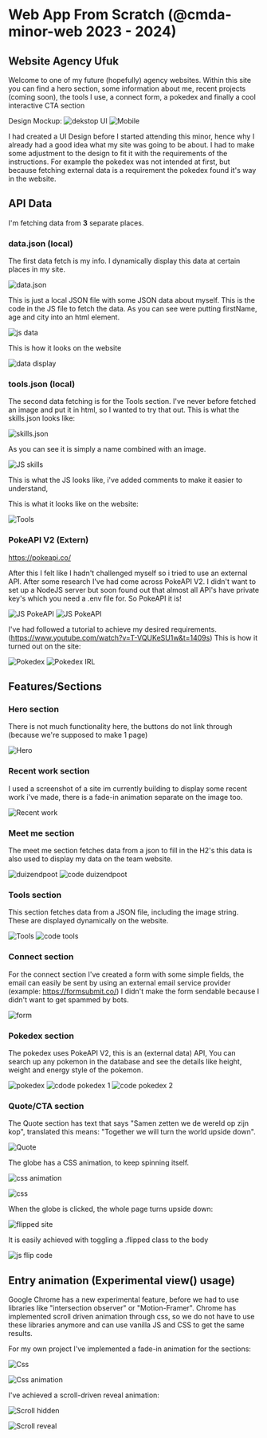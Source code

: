 # Web App From Scratch (@cmda-minor-web 2023 - 2024)

## Website Agency Ufuk

Welcome to one of my future (hopefully) agency websites. Within this site you can find a hero section, some information about me, recent projects (coming soon), the tools I use, a connect form, a pokedex and finally a cool interactive CTA section

Design Mockup:
![dekstop UI](https://github.com/h1bba/web-app-from-scratch-2324/assets/60386159/46adf734-61e5-48e7-9916-31723cbe1e28)
![Mobile](https://github.com/h1bba/web-app-from-scratch-2324/assets/60386159/10af4553-069b-4a2e-b4b8-939f994306fa)

I had created a UI Design before I started attending this minor, hence why I already had a good idea what my site was going to be about.
I had to make some adjustment to the design to fit it with the requirements of the instructions. For example the pokedex was not intended at first, but because fetching external data is a requirement the pokedex found it's way in the website. 

## API Data
I'm fetching data from **3** separate places.
### data.json (local)
The first data fetch is my info. I dynamically display this data at certain places in my site.

![data.json](https://github.com/h1bba/web-app-from-scratch-2324/assets/60386159/eb27db10-415c-4099-b658-f6bf195ebe5c)

This is just a local JSON file with some JSON data about myself.
This is the code in the JS file to fetch the data. As you can see were putting firstName, age and city into an html element.

![js data](https://github.com/h1bba/web-app-from-scratch-2324/assets/60386159/72ee95c2-ece6-4cb9-b630-1294bde513aa)

This is how it looks on the website

![data display](https://github.com/h1bba/web-app-from-scratch-2324/assets/60386159/268429ff-0746-47f6-8fb6-06526004c1c6)

### tools.json (local)
The second data fetching is for the Tools section.
I've never before fetched an image and put it in html, so I wanted to try that out.
This is what the skills.json looks like:

![skills.json](https://github.com/h1bba/web-app-from-scratch-2324/assets/60386159/e15e900d-91bf-49c7-b1cb-c0a83d43c05d)

As you can see it is simply a name combined with an image.

![JS skills](https://github.com/h1bba/web-app-from-scratch-2324/assets/60386159/0846f01a-72aa-4391-9d0e-377310484697)

This is what the JS looks like, i've added comments to make it easier to understand,

This is what it looks like on the website:

![Tools](https://github.com/h1bba/web-app-from-scratch-2324/assets/60386159/050359d1-e796-420e-b253-2ba719872d75)

### PokeAPI V2 (Extern)
https://pokeapi.co/


After this I felt like I hadn't challenged myself so i tried to use an external API. After some research I've had come across PokeAPI V2.
I didn't want to set up a NodeJS server but soon found out that almost all API's have private key's which you need a .env file for.
So PokeAPI it is!


![JS PokeAPI](https://github.com/h1bba/web-app-from-scratch-2324/assets/60386159/965b112d-1839-40f9-bb6f-68ac47c4da73)
![JS PokeAPI](https://github.com/h1bba/web-app-from-scratch-2324/assets/60386159/5cf68bef-2293-4cf9-a594-fa7bc2d29c6d)

I've had followed a tutorial to achieve my desired requirements. (https://www.youtube.com/watch?v=T-VQUKeSU1w&t=1409s)
This is how it turned out on the site:

![Pokedex](https://github.com/h1bba/web-app-from-scratch-2324/assets/60386159/83b01760-8471-4f55-b751-79d1ed19ff05) ![Pokedex IRL](https://img.decrypt.co/insecure/rs:fit:3840:0:0:0/plain/https://cdn.decrypt.co/wp-content/uploads/2024/02/pokedex-chatgpt1-gID_7.png@webp)

## Features/Sections

### Hero section
There is not much functionality here, the buttons do not link through (because we're supposed to make 1 page)

![Hero](https://github.com/h1bba/web-app-from-scratch-2324/assets/60386159/8a793404-98de-4bd4-8da7-ba5f2aa2a9ba)

### Recent work section
I used a screenshot of a site im currently building to display some recent work i've made, there is a fade-in animation separate on the image too.

![Recent work](https://github.com/h1bba/web-app-from-scratch-2324/assets/60386159/2a5397fc-5609-4fa8-b2cc-793a4bef3c94)

### Meet me section
The meet me section fetches data from a json to fill in the H2's this data is also used to display my data on the team website.

![duizendpoot](https://github.com/h1bba/web-app-from-scratch-2324/assets/60386159/af89f855-481f-4a87-a1eb-5f10dee2a634)
![code duizendpoot](https://github.com/h1bba/web-app-from-scratch-2324/assets/60386159/c64abee4-5479-4ada-84a6-cf69f2c3d877)


### Tools section
This section fetches data from a JSON file, including the image string. These are displayed dynamically on the website.

![Tools](https://github.com/h1bba/web-app-from-scratch-2324/assets/60386159/934215f2-bd9c-403d-beb3-c5c8e2869c0a)
![code tools](https://github.com/h1bba/web-app-from-scratch-2324/assets/60386159/2dfd308c-c3c3-4acd-a09f-2efd9899c7b1)

### Connect section
For the connect section I've created a form with some simple fields, the email can easily be sent by using an external email service provider (example: https://formsubmit.co/)
I didn't make the form sendable because I didn't want to get spammed by bots.

![form](https://github.com/h1bba/web-app-from-scratch-2324/assets/60386159/10d97709-0cc8-4937-877b-ef161e493a74)

### Pokedex section
The pokedex uses PokeAPI V2, this is an (external data) API, You can search up any pokemon in the database and see the details like height, weight and energy style of the pokemon.

![pokedex](https://github.com/h1bba/web-app-from-scratch-2324/assets/60386159/1a3b608b-96bb-4496-b755-1203f1c0e490)
![cdode pokedex 1](https://github.com/h1bba/web-app-from-scratch-2324/assets/60386159/3001a52b-d421-4949-a6df-859fc608ebe1)
![code pokedex 2](https://github.com/h1bba/web-app-from-scratch-2324/assets/60386159/ff103262-f6c6-4aa2-b4af-b285707fb67b)

### Quote/CTA section
The Quote section has text that says "Samen zetten we de wereld op zijn kop", translated this means: "Together we will turn the world upside down".

![Quote](https://github.com/h1bba/web-app-from-scratch-2324/assets/60386159/b95aa5c9-bbc0-42cf-8ba1-741c148b8fc1)

The globe has a CSS animation, to keep spinning itself.

![css animation](https://github.com/h1bba/web-app-from-scratch-2324/assets/60386159/f0239709-2da8-46e2-8871-e937aaeb1215)

![css](https://github.com/h1bba/web-app-from-scratch-2324/assets/60386159/e92224c2-8ce2-44f3-a997-739495c2eb02)

When the globe is clicked, the whole page turns upside down:

![flipped site](https://github.com/h1bba/web-app-from-scratch-2324/assets/60386159/d782d325-2453-442c-8851-d25b0fbf31a7)

It is easily achieved with toggling a .flipped class to the body

![js flip code](https://github.com/h1bba/web-app-from-scratch-2324/assets/60386159/375d3c47-fe5c-4a97-bac3-f2728e06d19b)

## Entry animation (Experimental view() usage)
Google Chrome has a new experimental feature, before we had to use libraries like "intersection observer" or "Motion-Framer". Chrome has implemented scroll driven animation through css, so we do not have to use these libraries anymore and can use vanilla JS and CSS to get the same results.

For my own project I've implemented a fade-in animation for the sections:

![Css](https://github.com/h1bba/web-app-from-scratch-2324/assets/60386159/73e7dd25-4e4b-4535-800d-56b79a912971)

![Css animation](https://github.com/h1bba/web-app-from-scratch-2324/assets/60386159/4c367169-c55a-4e8b-a5a2-fe8374e2a6d7)

I've achieved a scroll-driven reveal animation:

![Scroll hidden](https://github.com/h1bba/web-app-from-scratch-2324/assets/60386159/33c0fcd4-0894-41ba-8ff6-bc24dd04727a)

![Scroll reveal](https://github.com/h1bba/web-app-from-scratch-2324/assets/60386159/6e7fb2e3-0596-432c-bf93-4765c2feca2c)










